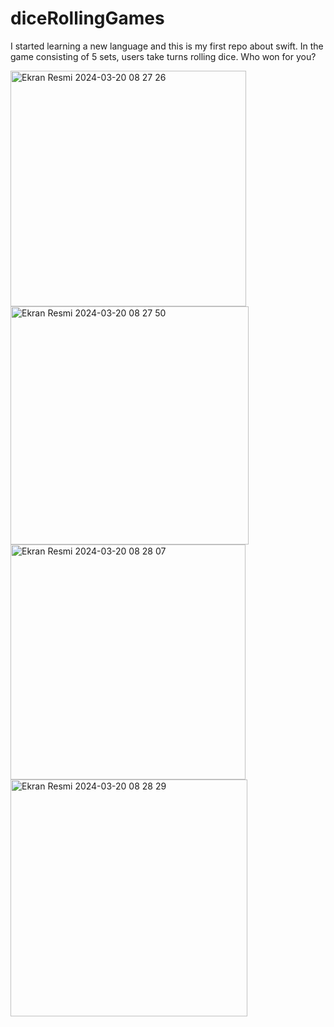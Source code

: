 # diceRollingGames
I started learning a new language and this is my first repo about swift. In the game consisting of 5 sets, users take turns rolling dice. Who won for you?






<img width="377" alt="Ekran Resmi 2024-03-20 08 27 26" src="https://github.com/dlrbaylmz/diceRollingGames/assets/100569263/22efd908-d5bf-4234-8787-9b4dba3bc040">

<img width="381" alt="Ekran Resmi 2024-03-20 08 27 50" src="https://github.com/dlrbaylmz/diceRollingGames/assets/100569263/caf717e8-6fd2-47a1-bb90-db3977f42fa4">

<img width="376" alt="Ekran Resmi 2024-03-20 08 28 07" src="https://github.com/dlrbaylmz/diceRollingGames/assets/100569263/93978748-5189-4525-bddf-8aeeb02ae793">

<img width="379" alt="Ekran Resmi 2024-03-20 08 28 29" src="https://github.com/dlrbaylmz/diceRollingGames/assets/100569263/96d68d82-6d10-4f74-be1f-00205de27fcb">

